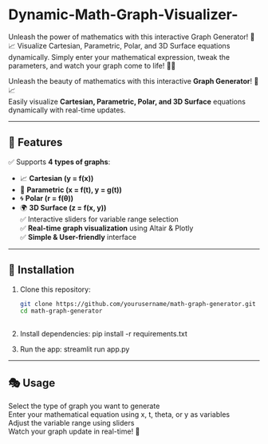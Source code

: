 # Dynamic-Math-Graph-Visualizer-
Unleash the power of mathematics with this interactive Graph Generator! 🧮📈 Visualize Cartesian, Parametric, Polar, and 3D Surface equations dynamically. Simply enter your mathematical expression, tweak the parameters, and watch your graph come to life! 🚀🎨   

Unleash the beauty of mathematics with this interactive **Graph Generator**! 🧮📈  
Easily visualize **Cartesian, Parametric, Polar, and 3D Surface** equations dynamically with real-time updates.  

---
## 🚀 Features  
✅ Supports **4 types of graphs**:  
   - 📈 **Cartesian (y = f(x))**  
   - 🔄 **Parametric (x = f(t), y = g(t))**  
   - 🌀 **Polar (r = f(θ))**  
   - 🌍 **3D Surface (z = f(x, y))**  
✅ Interactive sliders for variable range selection  
✅ **Real-time graph visualization** using Altair & Plotly  
✅ **Simple & User-friendly** interface  

---
## 🔧 Installation  
1. Clone this repository:  
   ```sh
   git clone https://github.com/yourusername/math-graph-generator.git
   cd math-graph-generator
  
2. Install dependencies:
   pip install -r requirements.txt
   
4. Run the app:
   streamlit run app.py

---
## 🎭 Usage
Select the type of graph you want to generate   
Enter your mathematical equation using x, t, theta, or y as variables   
Adjust the variable range using sliders   
Watch your graph update in real-time! 🎉   
